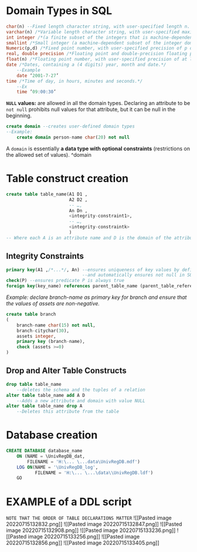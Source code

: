 # Domain Types in SQL
```sql
char(n) --Fixed length character string, with user-specified length n.
varchar(n) /*Variable length character string, with user-specified maximum length n.*/
int integer /*(a finite subset of the integers that is machine-dependent).*/
smallint /*Small integer (a machine-dependent subset of the integer domain type).*/
Numeric(p,d) /*Fixed point number, with user-specified precision of p digits, with d digits to the right of decimal point.*/
real, double precision /*Floating point and double-precision floating point numbers, with machine-dependent precision.*/
float(n) /*Floating point number, with user-specified precision of at least n digits.*/
date /*Dates, containing a (4 digits) year, month and date.*/
	--Example
	date ‘2001-7-27’
time /*Time of day, in hours, minutes and seconds.*/
	--Ex
	time ’09:00:30’
```

**`NULL` values:**  are allowed in all the domain types. Declaring an attribute to be `not null` prohibits null values for that attribute, but it can be null in the beginning.

```sql
create domain --creates user-defined domain types
--Example:
	create domain person-name char(20) not null
```
A `domain` is essentially **a data type with optional constraints** (restrictions on the allowed set of values). ^domain
# Table construct creation
```sql
create table table_name(A1 D1 ,
						A2 D2 ,
						-- …,
						An Dn ,
						<integrity-constraint1>,
						-- …,
						<integrity-constraintk>
						)
-- Where each A is an attribute name and D is the domain of the attribute
```

## Integrity Constraints
```sql
primary key(A1 ,/*...*/, An) --ensures uniqueness of key values by definition
							 --and automatically ensures not null in SQL-92
check(P) --ensures predicate P is always true
foreign key(key_name) references parent_table_name (parent_table_referenced_primary_key)
```

*Example: declare branch-name as primary key for branch and ensure that the values of assets are non-negative.*
```sql
create table branch
(
	branch-name char(15) not null,
	branch-citychar(30),
	assets integer,
	primary key (branch-name),
	check (assets >=0) 
)
```

## Drop and Alter Table Constructs
```sql
drop table table_name
	--deletes the schema and the tuples of a relation
alter table table_name add A D
	--Adds a new attribute and domain with value NULL
alter table table_name drop A
	--Deletes this attribute from the table
```

# Database creation
```sql
CREATE DATABASE database_name
	ON (NAME = \UnivRegDB_dat,
		FILENAME = 'H:\... \...data\UnivRegDB.mdf')
	LOG ON(NAME = '\UnivRegDB_log',
		   FILENAME = 'H:\... \...\data\\UnivRegDB.ldf')
	GO
```

# EXAMPLE of a DDL script
`NOTE THAT THE ORDER OF TABLE DECLARATIONS MATTER`
![[Pasted image 20220715132832.png]]
![[Pasted image 20220715132847.png]]
![[Pasted image 20220715132908.png]]
![[Pasted image 20220715133236.png]]
![[Pasted image 20220715133256.png]]
![[Pasted image 20220715132856.png]]
![[Pasted image 20220715133405.png]]